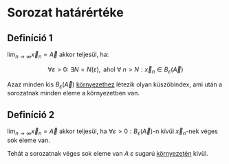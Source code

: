 # Sorozat határértéke

## Definíció 1
$\lim_{n\to \infty}\vec{x}_n=\vec{A}$ akkor teljesül, ha:


$$\forall \varepsilon>0:\  \exists N=N(\varepsilon), \text{ ahol } \forall \ n>N:  \vec{x}_n\in B_{\varepsilon}(\vec{A}) $$

Azaz minden kis $B_{\varepsilon}(\vec{A})$ [környezethez](kornyezet.md) létezik olyan küszöbindex, ami után a sorozatnak minden eleme a környezetben van.


## Definíció 2
$\lim_{n\to \infty}\vec{x}_n=\vec{A}$ akkor teljesül, ha $\forall \varepsilon>0: B_{\varepsilon}(\vec{A})$-n kívül $\vec{x}_n$-nek véges sok eleme van.

Tehát a sorozatnak véges sok eleme van $A$ $\varepsilon$ sugarú [környezetén](kornyezet.md) kívül.

